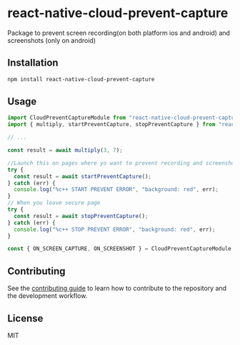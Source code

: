 # react-native-cloud-prevent-capture

Package to prevent screen recording(on both platform ios and android) and screenshots (only on android)

## Installation

```sh
npm install react-native-cloud-prevent-capture
```

## Usage

```js
import CloudPreventCaptureModule from "react-native-cloud-prevent-capture";
import { multiply, startPreventCapture, stopPreventCapture } from "react-native-cloud-prevent-capture";

// ...

const result = await multiply(3, 7);

//Launch this on pages where yo want to prevent recording and screenshots
try {
  const result = await startPreventCapture();
} catch (err) {
  console.log("%c++ START PREVENT ERROR", "background: red", err);
}
// When you leave secure page
try {
  const result = await stopPreventCapture();
} catch (err) {
  console.log("%c++ STOP PREVENT ERROR", "background: red", err);
}

const { ON_SCREEN_CAPTURE, ON_SCREENSHOT } = CloudPreventCaptureModule.getConstants();
```

## Contributing

See the [contributing guide](CONTRIBUTING.md) to learn how to contribute to the repository and the development workflow.

## License

MIT
